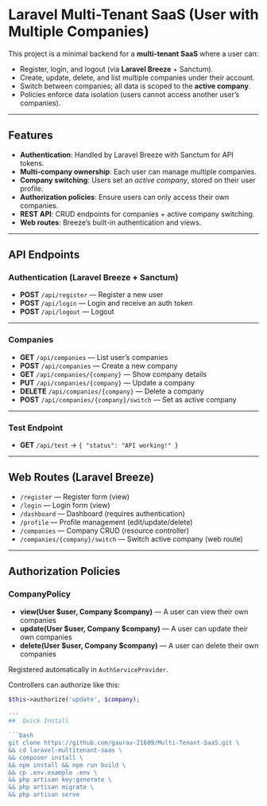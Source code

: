 # Laravel Multi-Tenant SaaS (User with Multiple Companies)

This project is a minimal backend for a **multi-tenant SaaS** where a user can:
- Register, login, and logout (via **Laravel Breeze** + Sanctum).
- Create, update, delete, and list multiple companies under their account.
- Switch between companies; all data is scoped to the **active company**.
- Policies enforce data isolation (users cannot access another user’s companies).

---

## Features
- **Authentication**: Handled by Laravel Breeze with Sanctum for API tokens.
- **Multi-company ownership**: Each user can manage multiple companies.
- **Company switching**: Users set an *active company*, stored on their user profile.
- **Authorization policies**: Ensure users can only access their own companies.
- **REST API**: CRUD endpoints for companies + active company switching.
- **Web routes**: Breeze’s built-in authentication and views.

---

## API Endpoints

###  Authentication (Laravel Breeze + Sanctum)
- **POST** `/api/register` — Register a new user  
- **POST** `/api/login` — Login and receive an auth token  
- **POST** `/api/logout` — Logout 

---

###  Companies
- **GET** `/api/companies` — List user’s companies  
- **POST** `/api/companies` — Create a new company  
- **GET** `/api/companies/{company}` — Show company details  
- **PUT** `/api/companies/{company}` — Update a company  
- **DELETE** `/api/companies/{company}` — Delete a company  
- **POST** `/api/companies/{company}/switch` — Set as active company  

---

###  Test Endpoint
- **GET** `/api/test` → `{ "status": "API working!" }`  

---

## Web Routes (Laravel Breeze)
- `/register` — Register form (view)  
- `/login` — Login form (view)  
- `/dashboard` — Dashboard (requires authentication)  
- `/profile` — Profile management (edit/update/delete)  
- `/companies` — Company CRUD (resource controller)  
- `/companies/{company}/switch` — Switch active company (web route)  

---

## Authorization Policies

### CompanyPolicy
- **view(User $user, Company $company)** — A user can view their own companies  
- **update(User $user, Company $company)** — A user can update their own companies  
- **delete(User $user, Company $company)** — A user can delete their own companies  

Registered automatically in `AuthServiceProvider`.  

Controllers can authorize like this:

```php
$this->authorize('update', $company);

---
##  Quick Install

```bash
git clone https://github.com/gaurav-21609/Multi-Tenant-SaaS.git \
&& cd laravel-multitenant-saas \
&& composer install \
&& npm install && npm run build \
&& cp .env.example .env \
&& php artisan key:generate \
&& php artisan migrate \
&& php artisan serve


